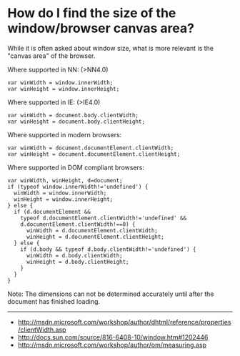 How do I find the size of the window/browser canvas area? 
=========================================================

While it is often asked about window size, what is more relevant is 
the "canvas area" of the browser. 

Where supported in NN: (>NN4.0)

    var winWidth = window.innerWidth; 
    var winHeight = window.innerHeight; 

Where supported in IE: (>IE4.0)

    var winWidth = document.body.clientWidth; 
    var winHeight = document.body.clientHeight; 

Where supported in modern browsers:

    var winWidth = document.documentElement.clientWidth; 
    var winHeight = document.documentElement.clientHeight; 

Where supported in DOM compliant browsers:

    var winWidth, winHeight, d=document; 
    if (typeof window.innerWidth!='undefined') { 
      winWidth = window.innerWidth; 
      winHeight = window.innerHeight; 
    } else { 
      if (d.documentElement && 
        typeof d.documentElement.clientWidth!='undefined' && 
        d.documentElement.clientWidth!==0) { 
          winWidth = d.documentElement.clientWidth; 
          winHeight = d.documentElement.clientHeight; 
      } else { 
        if (d.body && typeof d.body.clientWidth!='undefined') {
          winWidth = d.body.clientWidth; 
          winHeight = d.body.clientHeight; 
        } 
      } 
    }
     
Note: The dimensions can not be determined accurately until after the 
document has finished loading.

----

* <http://msdn.microsoft.com/workshop/author/dhtml/reference/properties/clientWidth.asp>
* <http://docs.sun.com/source/816-6408-10/window.htm#1202446>
* <http://msdn.microsoft.com/workshop/author/om/measuring.asp>
